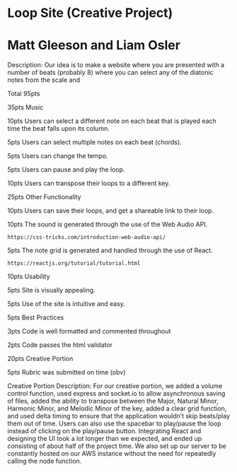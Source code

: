 # Loop Site (Creative Project)
# Matt Gleeson and Liam Osler

Description: Our idea is to make a website where you are presented with a number of beats (probably 8) where you can select any of the diatonic notes from the scale and

Total 95pts

35pts Music

  10pts Users can select a different note on each beat that is played each time the beat falls upon its column.

  5pts Users can select multiple notes on each beat (chords).

  5pts Users can change the tempo.

  5pts Users can pause and play the loop.

  10pts Users can transpose their loops to a different key.

25pts Other Functionality

  10pts Users can save their loops, and get a shareable link to their loop.

  10pts The sound is generated through the use of the Web Audio API.

    https://css-tricks.com/introduction-web-audio-api/

  5pts The note grid is generated and handled through the use of React.

    https://reactjs.org/tutorial/tutorial.html

10pts Usability


  5pts Site is visually appealing.

  5pts Use of the site is intuitive and easy.

5pts Best Practices

  3pts Code is well formatted and commented throughout

  2pts Code passes the html validator

20pts Creative Portion

5pts Rubric was submitted on time (obv)

Creative Portion Description:
For our creative portion, we added a volume control function, used express and socket.io to allow asynchronous saving of files, added the ability to transpose between the Major, Natural Minor, Harmonic Minor, and Melodic Minor of the key, added a clear grid function, and used delta timing to ensure that the application wouldn’t skip beats/play them out of time. Users can also use the spacebar to play/pause the loop instead of clicking on the play/pause button. Integrating React and designing the UI took a lot longer than we expected, and ended up consisting of about half of the project time. We also set up our server to be constantly hosted on our AWS instance without the need for repeatedly calling the node function.
